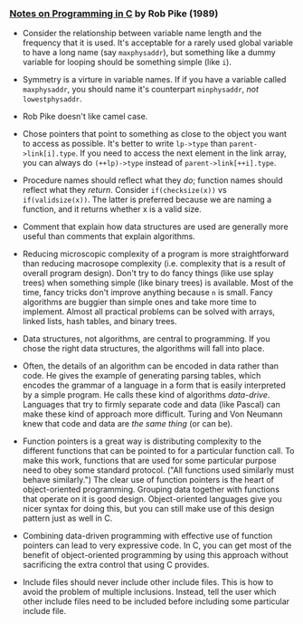 ### [Notes on Programming in C](http://doc.cat-v.org/bell_labs/pikestyle) by Rob Pike (1989)

- Consider the relationship between variable name length and the frequency that it is used. It's acceptable for a rarely used global variable to have a long name (say `maxphysaddr`), but something like a dummy variable for looping should be something simple (like `i`).

- Symmetry is a virture in variable names. If if you have a variable called `maxphysaddr`, you should name it's counterpart `minphysaddr`, *not* `lowestphysaddr`.

- Rob Pike doesn't like camel case.

- Chose pointers that point to something as close to the object you want to access as possible. It's better to write `lp->type` than `parent->link[i].type`. If you need to access the next element in the link array, you can always do `(++lp)->type` instead of `parent->link[++i].type`.

- Procedure names should reflect what they *do*; function names should reflect what they *return*. Consider `if(checksize(x))` vs `if(validsize(x))`. The latter is preferred because we are naming a function, and it returns whether x is a valid size.

- Comment that explain how data structures are used are generally more useful than comments that explain algorithms.

- Reducing microscopic complexity of a program is more straightforward than reducing macrosope complexity (i.e. complexity that is a result of overall program design). Don't try to do fancy things (like use splay trees) when something simple (like binary trees) is available. Most of the time, fancy tricks don't improve anything because `n` is small. Fancy algorithms are buggier than simple ones and take more time to implement. Almost all practical problems can be solved with arrays, linked lists, hash tables, and binary trees.

- Data structures, not algorithms, are central to programming. If you chose the right data structures, the algorithms will fall into place.

- Often, the details of an algorithm can be encoded in data rather than code. He gives the example of generating parsing tables, which encodes the grammar of a language in a form that is easily interpreted by a simple program. He calls these kind of algorithms *data-drive*. Languages that try to firmly separate code and data (like Pascal) can make these kind of approach more difficult. Turing and Von Neumann knew that code and data are *the same thing* (or can be).

- Function pointers is a great way is distributing complexity to the different functions that can be pointed to for a particular function call. To make this work, functions that are used for some particular purpose need to obey some standard protocol. ("All functions used similarly must behave similarly.") The clear use of function pointers is the heart of object-oriented programming. Grouping data together with functions that operate on it is good design. Object-oriented languages give you nicer syntax for doing this, but you can still make use of this design pattern just as well in C.

- Combining data-driven programming with effective use of function pointers can lead to very expressive code. In C, you can get most of the benefit of object-oriented programming by using this approach without sacrificing the extra control that using C provides.

- Include files should never include other include files. This is how to avoid the problem of multiple inclusions. Instead, tell the user which other include files need to be included before including some particular include file.
